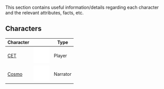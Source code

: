 This section contains useful information/details regarding each character and the relevant attributes, facts, etc.

## Characters
|Character||Type|
|-|-|-|
|[CET](/characters/cet/ 'CET (Player Character)')|[![CET](../static/characters/character-cet.png 'CET (Player Character)')](/characters/cet/)|Player|
|[Cosmo](/characters/cosmo/ 'Cosmo (Narrator Character)')|[![Cosmo](../static/characters/character-cosmo.png 'Cosmo (Narrator Character)')](/characters/cosmo/)|Narrator|